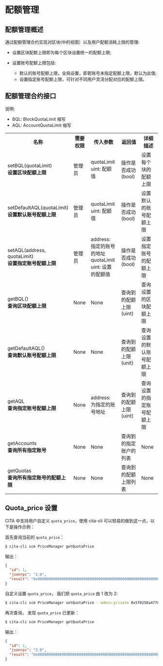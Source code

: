 # 配额管理

## 配额管理概述

通过配额管理合约实现对区块(中的视图）以及用户配额消耗上限的管理:

* 设置区块配额上限即为每个区块设置统一的配额上限;
* 设置账号配额上限包括:

    - 默认的账号配额上限，全局设置，即若账号未指定配额上限，默认为此值;
    - 设置指定账号配额上限，可针对不同用户灵活分配对应的配额上限。

## 配额管理合约接口

说明:

* BQL: BlockQuotaLimit 缩写
* AQL: AccountQuotaLimit 缩写

<table>
  <tr>
    <th>名称</th>
    <th>需要权限</th>
    <th>传入参数</th>
    <th>返回值</th>
    <th>详细描述</th>
  </tr>
  <tr>
    <td>
      setBQL(quotaLimit)<br/>
      <strong>设置区块配额上限</strong>
    </td>
    <td>管理员</td>
    <td>quotaLimit uint: 配额值</td>
    <td>操作是否成功 (bool)</td>
    <td>设置每个块的配额上限</td>
  </tr>
  <tr>
    <td>
      setDefaultAQL(quotaLimit)<br/>
      <strong>设置默认账号配额上限</strong>
    </td>
    <td>管理员</td>
    <td>quotaLimit uint: 配额值</td>
    <td>操作是否成功 (bool)</td>
    <td>设置默认的账号配额上限</td>
  </tr>
  <tr>
    <td>
      setAQL(address, quotaLimit) <br/>
      <strong>设置指定账号配额上限</strong>
    </td>
    <td>管理员</td>
    <td>
      address: 指定的账号的地址
      <br/>
      quotaLimit uint: 设置的配额值
    </td>
    <td>操作是否成功 (bool)</td>
    <td>设置指定账号的配额上限</td>
  </tr>
  <tr>
    <td>
      getBQL() <br/>
      <strong>查询区块配额上限</strong>
    </td>
    <td>None</td>
    <td>None</td>
    <td>查询到的配额上限 (uint)</td>
    <td>查询设置的区块配额上限</td>
  </tr>
  <tr>
    <td>
      getDefaultAQL() <br/>
      <strong>查询默认账号配额上限</strong>
    </td>
    <td>None</td>
    <td>None</td>
    <td>查询到的配额上限 (unit)</td>
    <td>查询设置的默认账号配额上限</td>
  </tr>
  <tr>
    <td>
      getAQL <br/>
      <strong>查询指定账号配额上限</strong>
    </td>
    <td>None</td>
    <td>address: 为指定的账号地址</td>
    <td>查询到的配额上限 (uint)</td>
    <td>查询设置的指定账号配额上限</td>
  </tr>
  <tr>
    <td>
      getAccounts <br/>
      <strong>查询所有指定账号</strong>
    </td>
    <td>None</td>
    <td>None</td>
    <td>查询到的指定账户的列表</td>
    <td>None</td>
  </tr>
  <tr>
    <td>
      getQuotas <br/>
      <strong>查询所有指定账号的配额上限</strong>
    </td>
    <td>None</td>
    <td>None</td>
    <td>查询到的配额上限列表</td>
    <td>None</td>
  </tr>
</table>

## Quota_price 设置

CITA 中支持用户自定义 `quota_price`，使用 cita-cli 可以轻易的做到这一点，以下是操作示例：

首先查询当前的 `quota_price`：
```bash
$ cita-cli scm PriceManager getQuotaPrice
```

输出：
```json
{
  "id": 1,
  "jsonrpc": "2.0",
  "result": "0x0000000000000000000000000000000000000000000000000000000000000001"
}

```

自定义设置 `quota_price`， 我们把 `quota_price` 由 1  改为 2:
```bash
$ cita-cli scm PriceManager setQuotaPrice --admin-private 0x5f0258a4778057a8a7d97809bd209055b2fbafa654ce7d31ec7191066b9225e6 --price 0x0000000000000000000000000000000000000000000000000000000000000002
```

再次查询， 发现 `quota_price` 已更新：
```bash
$ cita-cli scm PriceManager getQuotaPrice
```

输出：
```json
{
  "id": 1,
  "jsonrpc": "2.0",
  "result": "0x0000000000000000000000000000000000000000000000000000000000000002"
}
```